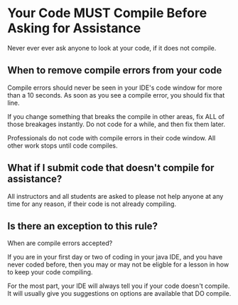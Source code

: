 # Your Code MUST Compile Before Asking for Assistance

Never ever ever ask anyone to look at your code, if it does not compile.

## When to remove compile errors from your code

Compile errors should never be seen in your IDE's code window for more than a 10 seconds. As soon as you see a compile error, you should fix that line.

If you change something that breaks the compile in other areas, fix ALL of those breakages instantly. Do not code for a while, and then fix them later.

Professionals do not code with compile errors in their code window. All other work stops until code compiles.

## What if I submit code that doesn't compile for assistance?

All instructors and all students are asked to please not help anyone at any time for any reason, if their code is not already compiling.

## Is there an exception to this rule?

When are compile errors accepted?

If you are in your first day or two of coding in your java IDE, and you have never coded before, then you may or may not be eligble for a lesson in how to keep your code compiling.

For the most part, your IDE will always tell you if your code doesn't compile. It will usually give you suggestions on options are available that DO compile.